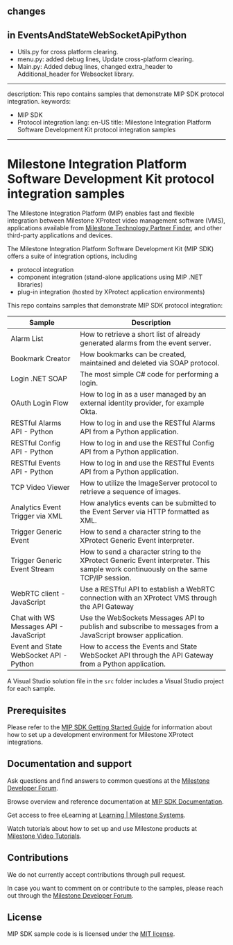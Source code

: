 changes
---

in EventsAndStateWebSocketApiPython
---
 - Utils.py for cross platform clearing.
 - menu.py: added debug lines, Update cross-platform clearing.
 - Main.py: Added debug lines, changed extra_header to Additional_header for Websocket library.
---

description:  This repo contains samples that demonstrate MIP SDK protocol integration.
keywords:
- MIP SDK
- Protocol integration
lang: en-US
title: Milestone Integration Platform Software Development Kit protocol integration samples
---

# Milestone Integration Platform Software Development Kit protocol integration samples

The Milestone Integration Platform (MIP) enables fast and flexible integration between
Milestone XProtect video management software (VMS), applications available from
[Milestone Technology Partner Finder](<https://www.milestonesys.com/partners/technology-partners/technology-partner-finder/>),
and other third-party applications and devices.

The Milestone Integration Platform Software Development Kit (MIP SDK) offers a suite of integration options, including

- protocol integration
- component integration (stand-alone applications using MIP .NET libraries)
- plug-in integration (hosted by XProtect application environments)

This repo contains samples that demonstrate MIP SDK protocol integration:

| Sample                                 | Description                                                                                                                         |
| -------------------------------------- | ----------------------------------------------------------------------------------------------------------------------------------- |
| Alarm List                             | How to retrieve a short list of already generated alarms from the event server.                                                     |
| Bookmark Creator                       | How bookmarks can be created, maintained and deleted via SOAP protocol.                                                             |
| Login .NET SOAP                        | The most simple C\# code for performing a login.                                                                                    |
| OAuth Login Flow                       | How to log in as a user managed by an external identity provider, for example Okta.                                                 |
| RESTful Alarms API - Python            | How to log in and use the RESTful Alarms API from a Python application.                                                             |
| RESTful Config API - Python            | How to log in and use the RESTful Config API from a Python application.                                                             |
| RESTful Events API - Python            | How to log in and use the RESTful Events API from a Python application.                                                             |
| TCP Video Viewer                       | How to utilize the ImageServer protocol to retrieve a sequence of images.                                                           |
| Analytics Event Trigger via XML        | How analytics events can be submitted to the Event Server via HTTP formatted as XML.                                                |
| Trigger Generic Event                  | How to send a character string to the XProtect Generic Event interpreter.                                                           |
| Trigger Generic Event Stream           | How to send a character string to the XProtect Generic Event interpreter. This sample work continuously on the same TCP/IP session. |
| WebRTC client - JavaScript             | Use a RESTful API to establish a WebRTC connection with an XProtect VMS through the API Gateway                                     |
| Chat with WS Messages API - JavaScript | Use the WebSockets Messages API to publish and subscribe to messages from a JavaScript browser application.                         |
| Event and State WebSocket API - Python | How to access the Events and State WebSocket API through the API Gateway from a Python application.                                 |

A Visual Studio solution file in the `src` folder includes a Visual Studio project for each sample.

## Prerequisites

Please refer to the [MIP SDK Getting Started Guide](https://download.milestonesys.com/MIPSDK/MilestoneMIPSDK_GettingStartedGuide_en-US.pdf)
for information about how to set up a development environment for Milestone XProtect integrations.

## Documentation and support

Ask questions and find answers to common questions at the
[Milestone Developer Forum](<https://developer.milestonesys.com/>).

Browse overview and reference documentation at
[MIP SDK Documentation](<https://doc.developer.milestonesys.com>).

Get access to free eLearning at
[Learning | Milestone Systems](https://learn.milestonesys.com/).

Watch tutorials about how to set up and use Milestone products at
[Milestone Video Tutorials](https://www.youtube.com/user/Milestonesys).

## Contributions

We do not currently accept contributions through pull request.

In case you want to comment on or contribute to the samples, please reach out through
the [Milestone Developer Forum](<https://developer.milestonesys.com/>).

## License

MIP SDK sample code is is licensed under the [MIT license](<LICENSE.md>).
